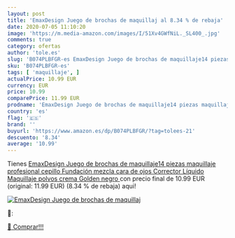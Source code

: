 ```yaml
---
layout: post
title: 'EmaxDesign Juego de brochas de maquillaj al 8.34 % de rebaja'
date: 2020-07-05 11:10:20
image: 'https://m.media-amazon.com/images/I/51Xv4GWfNiL._SL400_.jpg'
comments: true
category: ofertas
author: 'tole.es'
slug: 'B074PLBFGR-es EmaxDesign Juego de brochas de maquillaje14 piezas...'
sku: 'B074PLBFGR-es'
tags: [ 'maquillaje', ]
actualPrice: 10.99 EUR
currency: EUR
price: 10.99
comparePrice: 11.99 EUR
prodname: 'EmaxDesign Juego de brochas de maquillaje14 piezas maquillaje profesional cepillo Fundación mezcla cara de ojos Corrector Líquido Maquillaje  polvos  crema  Golden negro '
country: 'es'
flag: '🇪🇸'
brand: ''
buyurl: 'https://www.amazon.es/dp/B074PLBFGR/?tag=tolees-21'
descuento: '8.34'
average: '10.99'
---
```


Tienes [EmaxDesign Juego de brochas de maquillaje14 piezas maquillaje profesional cepillo Fundación mezcla cara de ojos Corrector Líquido Maquillaje  polvos  crema  Golden negro ](https://www.amazon.es/dp/B074PLBFGR/?tag=tolees-21) con precio final de  10.99 EUR (original: 11.99 EUR) (8.34 %  de rebaja) aqui!

[![EmaxDesign Juego de brochas de maquillaj](https://m.media-amazon.com/images/I/51Xv4GWfNiL._SL400_.jpg)](https://www.amazon.es/dp/B074PLBFGR/?tag=tolees-21)

🔎:


[🛒 Comprar!!!](https://www.amazon.es/dp/B074PLBFGR/?tag=tolees-21)

